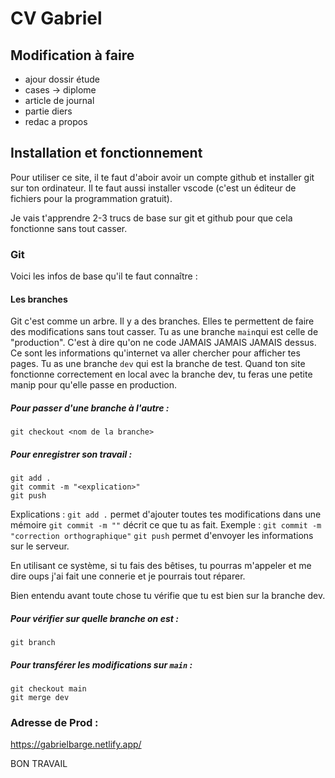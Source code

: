 # CV Gabriel

## Modification à faire
- ajour dossir étude
- cases -> diplome
- article de journal
- partie diers
- redac a propos

## Installation et fonctionnement

Pour utiliser ce site, il te faut d'aboir avoir un compte github et installer git sur ton ordinateur.
Il te faut aussi installer vscode (c'est un éditeur de fichiers pour la programmation gratuit).

Je vais t'apprendre 2-3 trucs de base sur git et github pour que cela fonctionne sans tout casser.

### Git

Voici les infos de base qu'il te faut connaître :

#### Les branches

Git c'est comme un arbre. Il y a des branches. Elles te permettent de faire des modifications sans tout casser.
Tu as une branche `main`qui est celle de "production". C'est à dire qu'on ne code JAMAIS JAMAIS JAMAIS dessus. Ce sont les informations qu'internet va aller chercher pour afficher tes pages.
Tu as une branche `dev` qui est la branche de test. 
Quand ton site fonctionne correctement en local avec la branche dev, tu feras une petite manip pour qu'elle passe en production.

##### Pour passer d'une branche à l'autre :
`git checkout <nom de la branche>`

##### Pour enregistrer son travail :
```
git add .
git commit -m "<explication>"
git push
```

Explications :
`git add .` permet d'ajouter toutes tes modifications dans une mémoire
`git commit -m ""` décrit ce que tu as fait. Exemple : `git commit -m "correction orthographique"`
`git push` permet d'envoyer les informations sur le serveur.

En utilisant ce système, si tu fais des bêtises, tu pourras m'appeler et me dire oups j'ai fait une connerie et je pourrais tout réparer.

Bien entendu avant toute chose tu vérifie que tu est bien sur la branche dev.

##### Pour vérifier sur quelle branche on est :
`git branch`

##### Pour transférer les modifications sur `main` :
```
git checkout main
git merge dev
```

### Adresse de Prod :
https://gabrielbarge.netlify.app/

BON TRAVAIL


